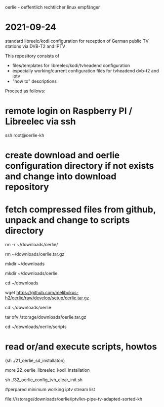 oerlie - oeffentlich rechtlicher linux empfänger
# 2021-09-24

standard libreelc/kodi configuration for reception of German public TV stations via DVB-T2 and IPTV 

This repository consists of
- files/templates for libreelec/kodi/tvheadend configuration
- especially working/current configuration files for tvheadend dvb-t2 and iptv
- "how to" descriptions


Proceed as follows:

# remote login on Raspberry PI / Libreelec via ssh
ssh root@oerlie-kh

# create download and oerlie configuration directory if not exists and change into download repository
# fetch compressed files from github, unpack and change to scripts directory
rm -r ~/downloads/oerlie/

rm ~/downloads/oerlie.tar.gz

mkdir ~/downloads

mkdir ~/downloads/oerlie

cd ~/downloads

wget https://github.com/melibokus-h2/oerlie/raw/develop/setup/oerlie.tar.gz

cd ~/downloads/oerlie

tar xfv /storage/downloads/oerlie.tar.gz

cd ~/downloads/oerlie/scripts

# read or/and execute scripts, howtos
(sh ./21_oerlie_sd_installaton)

more 22_oerlie_libreelec_kodi_installation

sh ./32_oerlie_config_tvh_clear_init.sh

#perpared minimum working iptv stream list

file:///storage/downloads/oerlie/iptv/kn-pipe-tv-adapted-sorted-kh


